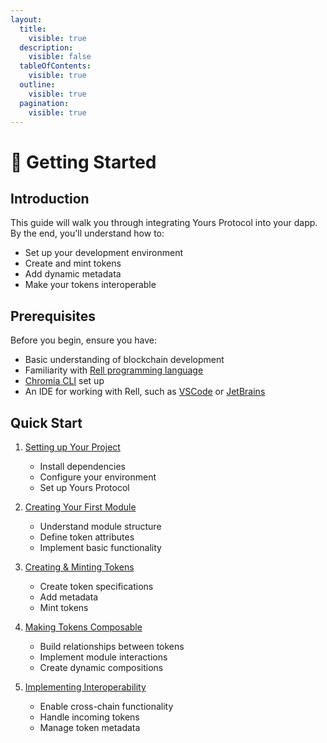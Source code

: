 ```yaml
---
layout:
  title:
    visible: true
  description:
    visible: false
  tableOfContents:
    visible: true
  outline:
    visible: true
  pagination:
    visible: true
---
```


# 🤔 Getting Started

## Introduction

This guide will walk you through integrating Yours Protocol into your dapp. By the end, you'll understand how to:
- Set up your development environment
- Create and mint tokens
- Add dynamic metadata
- Make your tokens interoperable

## Prerequisites

Before you begin, ensure you have:
- Basic understanding of blockchain development
- Familiarity with [Rell programming language](https://docs.chromia.com/rell/rell-intro)
- [Chromia CLI](https://docs.chromia.com/intro/installation/cli-installation) set up
- An IDE for working with Rell, such as [VSCode](https://docs.chromia.com/intro/installation/vscode-installation) or [JetBrains](https://docs.chromia.com/intro/installation/intellij-installation)

## Quick Start

1. [Setting up Your Project](setting-up-your-project.md)
   - Install dependencies
   - Configure your environment
   - Set up Yours Protocol

2. [Creating Your First Module](creating-your-first-module.md)
   - Understand module structure
   - Define token attributes
   - Implement basic functionality

3. [Creating & Minting Tokens](creating-and-minting-tokens.md)
   - Create token specifications
   - Add metadata
   - Mint tokens

4. [Making Tokens Composable](composable-tokens.md)
   - Build relationships between tokens
   - Implement module interactions
   - Create dynamic compositions

5. [Implementing Interoperability](making-your-tokens-interoperable.md)
   - Enable cross-chain functionality
   - Handle incoming tokens
   - Manage token metadata
